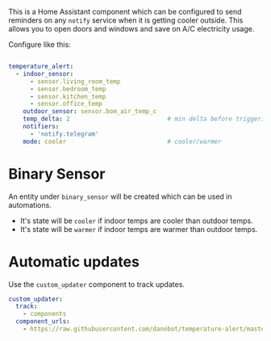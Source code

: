 This is a Home Assistant component which can be configured to send reminders on any `notify` service when it is getting cooler outside. This allows you to open doors and windows and save on A/C electricity usage.

Configure like this:

```yaml

temperature_alert:
  - indoor_sensor:
      - sensor.living_room_temp
      - sensor.bedroom_temp
      - sensor.kitchen_temp
      - sensor.office_temp
    outdoor_sensor: sensor.bom_air_temp_c
    temp_delta: 2                           # min delta before triggering
    notifiers: 
      - 'notify.telegram'
    mode: cooler                            # cooler/warmer
```

# Binary Sensor
An entity under `binary_sensor` will be created which can be used in automations. 

* It's state will be `cooler` if indoor temps are cooler than outdoor temps.
* It's state will be `warmer` if indoor temps are warmer than outdoor temps.


# Automatic updates
Use the `custom_updater` component to track updates.

```yaml
custom_updater:
  track:
    - components
  component_urls:
    - https://raw.githubusercontent.com/danobot/temperature-alert/master/tracker.json
```